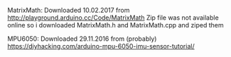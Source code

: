 MatrixMath:
Downloaded 10.02.2017 from http://playground.arduino.cc/Code/MatrixMath
Zip file was not available online so i downloaded MatrixMath.h and MatrixMath.cpp and ziped them

MPU6050:
Downloaded 29.11.2016 from (probably) https://diyhacking.com/arduino-mpu-6050-imu-sensor-tutorial/
